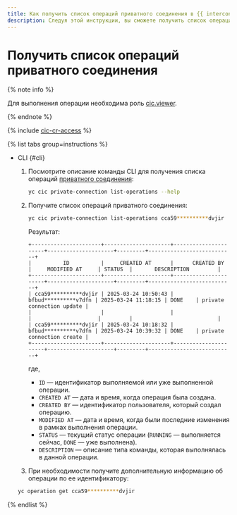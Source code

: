 ```yaml
---
title: Как получить список операций приватного соединения в {{ interconnect-name }}
description: Следуя этой инструкции, вы сможете получить список операций приватного соединения в {{ interconnect-name }}.
---
```


# Получить список операций приватного соединения

{% note info %}

Для выполнения операции необходима роль [cic.viewer](../security/index.md#cic-viewer).

{% endnote %}

{% include [cic-cr-access](../../_includes/interconnect/cic-cr-access.md) %}

{% list tabs group=instructions %}

- CLI {#cli}

  1. Посмотрите описание команды CLI для получения списка операций [приватного соединения](../concepts/priv-con.md):

      ```bash
      yc cic private-connection list-operations --help
      ```

  1. Получите список операций приватного соединения:

      ```bash
      yc cic private-connection list-operations cca59**********dvjir
      ```

      Результат:

      ```text
      +----------------------+---------------------+----------------------+---------------------+---------+---------------------------+
      |          ID          |     CREATED AT      |      CREATED BY      |     MODIFIED AT     | STATUS  |       DESCRIPTION         |
      +----------------------+---------------------+----------------------+---------------------+---------+---------------------------+
      | cca59**********dvjir | 2025-03-24 10:50:43 | bfbud**********v7dfn | 2025-03-24 11:18:15 | DONE    | private connection update |
      |                      |                     |                      |                     |         |                           |
      | cca59**********dvjir | 2025-03-24 10:18:32 | bfbud**********v7dfn | 2025-03-24 10:39:32 | DONE    | private connection create |
      +----------------------+---------------------+----------------------+---------------------+---------+---------------------------+
      ```

      где,
      * `ID` — идентификатор выполняемой или уже выполненной операции.
      * `CREATED AT` — дата и время, когда операция была создана.
      * `CREATED BY` — идентификатор пользователя, который создал операцию.
      * `MODIFIED AT` — дата и время, когда были последние изменения в рамках выполнения операции.
      * `STATUS` — текущий статус операции (`RUNNING` — выполняется сейчас, `DONE` — уже выполнена).
      * `DESCRIPTION` — описание типа команды, которая выполнялась в данной операции. 

  1. При необходимости получите дополнительную информацию об операции по ее идентификатору:

    ```bash
    yc operation get cca59**********dvjir
    ```
  
{% endlist %}

